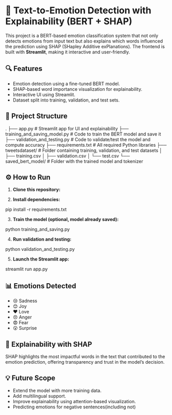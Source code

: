 # 🧠 Text-to-Emotion Detection with Explainability (BERT + SHAP)

This project is a BERT-based emotion classification system that not only detects emotions from input text but also explains which words influenced the prediction using SHAP (SHapley Additive exPlanations). The frontend is built with **Streamlit**, making it interactive and user-friendly.

## 🔍 Features

- Emotion detection using a fine-tuned BERT model.
- SHAP-based word importance visualization for explainability.
- Interactive UI using Streamlit.
- Dataset split into training, validation, and test sets.

## 📁 Project Structure

.
├── app.py                      # Streamlit app for UI and explainability
├── training_and_saving_model.py     # Code to train the BERT model and save it
├── validation_and_testing.py  # Code to validate/test the model and compute accuracy
├── requirements.txt           # All required Python libraries
├── tweetsdataset/              # Folder containing training, validation, and test datasets
│   ├── training.csv
│   ├── validation.csv
│   └── test.csv
└── saved_bert_model/          # Folder with the trained model and tokenizer

## ⚙️ How to Run

1. **Clone this repository:**

2. **Install dependencies:**

pip install -r requirements.txt

3. **Train the model (optional, model already saved):**

python training_and_saving.py

4. **Run validation and testing:**

python validation_and_testing.py


5. **Launch the Streamlit app:**

streamlit run app.py

## 📊 Emotions Detected

- 😢 Sadness  
- 😊 Joy  
- ❤️ Love  
- 😠 Anger  
- 😨 Fear  
- 😲 Surprise  

## 🧠 Explainability with SHAP

SHAP highlights the most impactful words in the text that contributed to the emotion prediction, offering transparency and trust in the model’s decision.

## 💡 Future Scope

- Extend the model with more training data.
- Add multilingual support.
- Improve explainability using attention-based visualization.
- Predicting emotions for negative sentences(including not)
